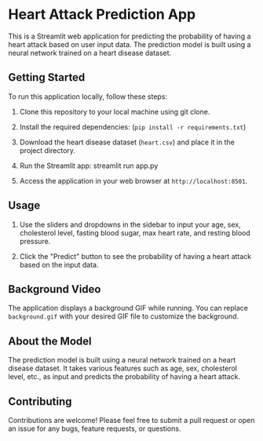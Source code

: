 # Heart Attack Prediction App

This is a Streamlit web application for predicting the probability of having a heart attack based on user input data. The prediction model is built using a neural network trained on a heart disease dataset.

## Getting Started

To run this application locally, follow these steps:

1. Clone this repository to your local machine using git clone.

2. Install the required dependencies: (`pip install -r requirements.txt`)

3. Download the heart disease dataset (`heart.csv`) and place it in the project directory.

4. Run the Streamlit app:
streamlit run app.py


5. Access the application in your web browser at `http://localhost:8501`.

## Usage

1. Use the sliders and dropdowns in the sidebar to input your age, sex, cholesterol level, fasting blood sugar, max heart rate, and resting blood pressure.

2. Click the "Predict" button to see the probability of having a heart attack based on the input data.

## Background Video

The application displays a background GIF while running. You can replace `background.gif` with your desired GIF file to customize the background.

## About the Model

The prediction model is built using a neural network trained on a heart disease dataset. It takes various features such as age, sex, cholesterol level, etc., as input and predicts the probability of having a heart attack.

## Contributing

Contributions are welcome! Please feel free to submit a pull request or open an issue for any bugs, feature requests, or questions.












